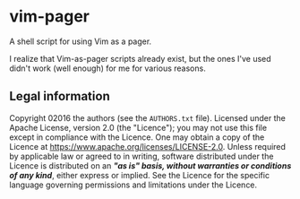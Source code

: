 vim-pager
========

A shell script for using Vim as a pager.

I realize that Vim-as-pager scripts already exist, but the ones I've used
didn't work (well enough) for me for various reasons.


Legal information
--------

Copyright 02016 the authors (see the `AUTHORS.txt` file). Licensed under the
Apache License, version 2.0 (the "Licence"); you may not use this file except
in compliance with the Licence. One may obtain a copy of the Licence at
<https://www.apache.org/licenses/LICENSE-2.0>. Unless required by applicable
law or agreed to in writing, software distributed under the Licence is
distributed on an ***"as is" basis, without warranties or conditions of any
kind***, either express or implied. See the Licence for the specific language
governing permissions and limitations under the Licence.
